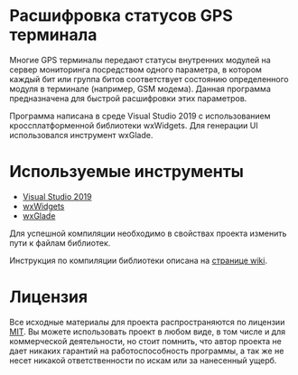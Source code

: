 # Расшифровка статусов GPS терминала
Многие GPS терминалы передают статусы внутренних модулей на сервер мониторинга посредством одного параметра, в котором каждый бит или группа битов соответствует состоянию определенного модуля в терминале (например, GSM модема). Данная программа предназначена для быстрой расшифровки этих параметров.

Программа написана в среде Visual Studio 2019 с использованием кроссплатформенной библиотеки wxWidgets. Для генерации UI использовался инструмент wxGlade.

# Используемые инструменты
* [Visual Studio 2019](https://visualstudio.microsoft.com/ru/vs/)
* [wxWidgets](https://www.wxwidgets.org/)
* [wxGlade](https://sourceforge.net/projects/wxglade/)

Для успешной компиляции необходимо в свойствах проекта изменить пути к файлам библиотек. 

Инструкция по компиляции библиотеки описана на [странице wiki](https://wiki.wxwidgets.org/Microsoft_Visual_C%2B%2B_Guide).

# Лицензия
Все исходные материалы для проекта распространяются по лицензии [MIT](./LICENSE "Описание лицензии"). Вы можете использовать проект в любом виде, в том числе и для коммерческой деятельности, но стоит помнить, что автор проекта не дает никаких гарантий на работоспособность программы, а так же не несет никакой ответственности по искам или за нанесенный ущерб.